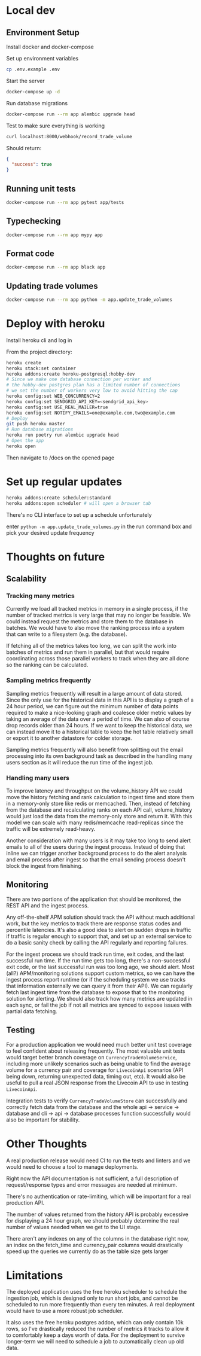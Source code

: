 # Local dev

## Environment Setup
Install docker and docker-compose

Set up environment variables
```bash
cp .env.example .env
```

Start the server

```bash
docker-compose up -d
```

Run database migrations

```bash
docker-compose run --rm app alembic upgrade head
```

Test to make sure everything is working

```bash
curl localhost:8000/webhook/record_trade_volume
```

Should return:

```json
{
  "success": true
}
```

## Running unit tests

```bash
docker-compose run --rm app pytest app/tests
```

## Typechecking
```bash
docker-compose run --rm app mypy app
```

## Format code
```bash
docker-compose run --rm app black app
```

## Updating trade volumes

```bash
docker-compose run --rm app python -m app.update_trade_volumes
```

# Deploy with heroku

Install heroku cli and log in

From the project directory:
```bash
heroku create
heroku stack:set container
heroku addons:create heroku-postgresql:hobby-dev
# Since we make one database connection per worker and
# the hobby-dev postgres plan has a limited number of connections
# we set the number of workers very low to avoid hitting the cap
heroku config:set WEB_CONCURRENCY=2
heroku config:set SENDGRID_API_KEY=<sendgrid_api_key>
heroku config:set USE_REAL_MAILER=true
heroku config:set NOTIFY_EMAILS=one@example.com,two@example.com
# Deploy
git push heroku master
# Run database migrations
heroku run poetry run alembic upgrade head
# Open the app
heroku open
```
Then navigate to /docs on the opened page

# Set up regular updates
```bash
heroku addons:create scheduler:standard
heroku addons:open scheduler # will open a browser tab
```

There's no CLI interface to set up a schedule unfortunately

enter `python -m app.update_trade_volumes.py` in the run command box and pick your desired update frequency

# Thoughts on future

## Scalability

### Tracking many metrics

Currently we load all tracked metrics in memory in a single process, if the number of tracked metrics is very large that
may no longer be feasible. We could instead request the metrics and store them to the database in batches. We would
have to also move the ranking process into a system that can write to a filesystem (e.g. the database).

If fetching all of the metrics takes too long, we can split the work into batches of metrics and run them in parallel,
but that would require coordinating across those parallel workers to track when they are all done so the ranking can be
calculated.

### Sampling metrics frequently

Sampling metrics frequently will result in a large amount of data stored. Since the only use for the historical data in
this API is to display a graph of a 24 hour period, we can figure out the minimum number of data points required to make
a nice-looking graph and coalesce older metric values by taking an average of the data over a period of time. We can
also of course drop records older than 24 hours. If we want to keep the historical data, we can instead move it to a
historical table to keep the hot table relatively small or export it to another datastore for colder storage.

Sampling metrics frequently will also benefit from splitting out the email processing into its own background task as
described in the handling many users section as it will reduce the run time of the ingest job.

### Handling many users

To improve latency and throughput on the volume_history API we could move the history fetching and rank calculation to
ingest time and store them in a memory-only store like redis or memcached. Then, instead of fetching from the database
and recalculating ranks on each API call, volume_history would just load the data from the memory-only store and return
it. With this model we can scale with many redis/memcache read-replicas since the traffic will be extremely read-heavy.

Another consideration with many users is it may take too long to send alert emails to all of the users during the ingest
process. Instead of doing that inline we can trigger another background process to do the alert analysis and email
process after ingest so that the email sending process doesn't block the ingest from finishing.

## Monitoring

There are two portions of the application that should be monitored, the REST API and the ingest process.

Any off-the-shelf APM solution should track the API without much additional work, but the key metrics to track
there are response status codes and percentile latencies. It's also a good idea to alert on sudden drops in traffic if
traffic is regular enough to support that, and set up an external service to do a basic sanity check by calling the API
regularly and reporting failures.

For the ingest process we should track run time, exit codes, and the last successful run time. If the run time gets too
long, there's a non-successful exit code, or the last successful run was too long ago, we should alert. Most (all?)
APM/monitoring solutions support custom metrics, so we can have the ingest process report runtime (or if the scheduling
system we use tracks that information externally we can query it from their API). We can regularly fetch last ingest
time from the database to expose that to the monitoring solution for alerting. We should also track how many metrics
are updated in each sync, or fail the job if not all metrics are synced to expose issues with partial data fetching.

## Testing

For a production application we would need much better unit test coverage to feel confident about releasing frequently.
The most valuable unit tests would target better branch coverage on `CurrencyTradeVolumeService`, including
more unlikely scenarios such as being unable to find the average volume for a currency pair and coverage for
`LivecoinApi` scenarios (API being down, returning unexpected data, timing out, etc). It would also be
useful to pull a real JSON response from the Livecoin API to use in testing `LivecoinApi`.

Integration tests to verify `CurrencyTradeVolumeStore` can successfully and correctly fetch data from
the database and the whole api -> service -> database and cli -> api -> database processes function successfully
would also be important for stability.

# Other Thoughts

A real production release would need CI to run the tests and linters and we would need to choose a tool to manage
deployments.

Right now the API documentation is not sufficient, a full description of request/response types and error messages are
needed at minimum.

There's no authentication or rate-limiting, which will be important for a real production API.

The number of values returned from the history API is probably excessive for displaying a 24 hour graph, we should
probably determine the real number of values needed when we get to the UI stage.

There aren't any indexes on any of the columns in the database right now, an index on the fetch_time and currency_pair columns would drastically speed up the queries we currently do as the table size gets larger

# Limitations

The deployed application uses the free heroku scheduler to schedule the ingestion job, which is designed only to run
short jobs, and cannot be scheduled to run more frequently than every ten minutes. A real deployment would have to use a
more robust job scheduler.

It also uses the free heroku postgres addon, which can only contain 10k rows, so I've drastically reduced the number of
metrics it tracks to allow it to comfortably keep a days worth of data. For the deployment to survive longer-term we will
need to schedule a job to automatically clean up old data.
